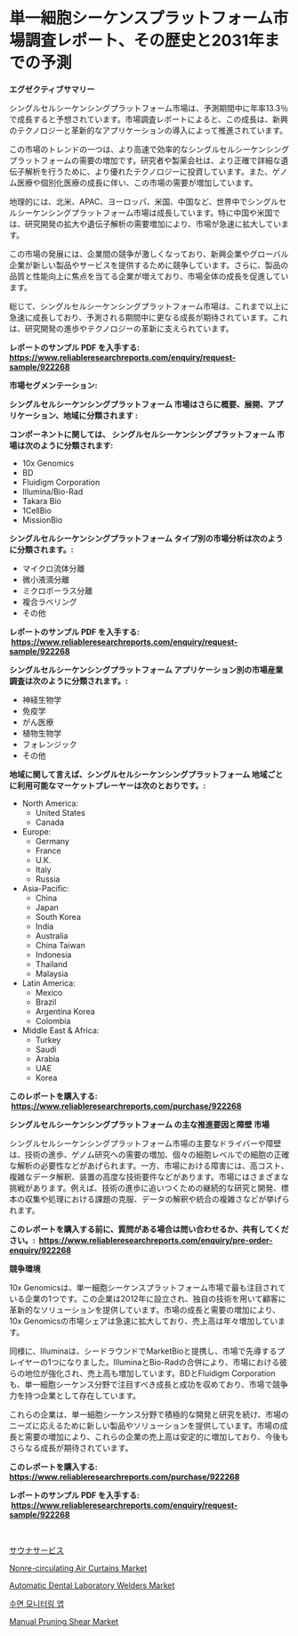 <p><h1>単一細胞シーケンスプラットフォーム市場調査レポート、その歴史と2031年までの予測</h1></p><p><strong>エグゼクティブサマリー</strong></p>
<p><p>シングルセルシーケンシングプラットフォーム市場は、予測期間中に年率13.3％で成長すると予想されています。市場調査レポートによると、この成長は、新興のテクノロジーと革新的なアプリケーションの導入によって推進されています。</p><p>この市場のトレンドの一つは、より高速で効率的なシングルセルシーケンシングプラットフォームの需要の増加です。研究者や製薬会社は、より正確で詳細な遺伝子解析を行うために、より優れたテクノロジーに投資しています。また、ゲノム医療や個別化医療の成長に伴い、この市場の需要が増加しています。</p><p>地理的には、北米、APAC、ヨーロッパ、米国、中国など、世界中でシングルセルシーケンシングプラットフォーム市場は成長しています。特に中国や米国では、研究開発の拡大や遺伝子解析の需要増加により、市場が急速に拡大しています。</p><p>この市場の発展には、企業間の競争が激しくなっており、新興企業やグローバル企業が新しい製品やサービスを提供するために競争しています。さらに、製品の品質と性能向上に焦点を当てる企業が増えており、市場全体の成長を促進しています。</p><p>総じて、シングルセルシーケンシングプラットフォーム市場は、これまで以上に急速に成長しており、予測される期間中に更なる成長が期待されています。これは、研究開発の進歩やテクノロジーの革新に支えられています。</p></p>
<p><strong>レポートのサンプル PDF を入手する: <a href="https://www.reliableresearchreports.com/enquiry/request-sample/922268">https://www.reliableresearchreports.com/enquiry/request-sample/922268</a></strong></p>
<p><strong>市場セグメンテーション:</strong></p>
<p><strong> シングルセルシーケンシングプラットフォーム 市場はさらに概要、展開、アプリケーション、地域に分類されます :</strong></p>
<p><strong>コンポーネントに関しては、 シングルセルシーケンシングプラットフォーム 市場は次のように分類されます: &nbsp;</strong></p>
<p><ul><li>10x Genomics</li><li>BD</li><li>Fluidigm Corporation</li><li>Illumina/Bio-Rad</li><li>Takara Bio</li><li>1CellBio</li><li>MissionBio</li></ul></p>
<p><strong> シングルセルシーケンシングプラットフォーム タイプ別の市場分析は次のように分類されます。:</strong></p>
<p><ul><li>マイクロ流体分離</li><li>微小液滴分離</li><li>ミクロポーラス分離</li><li>複合ラベリング</li><li>その他</li></ul></p>
<p><strong>レポートのサンプル PDF を入手する: &nbsp;<a href="https://www.reliableresearchreports.com/enquiry/request-sample/922268">https://www.reliableresearchreports.com/enquiry/request-sample/922268</a></strong></p>
<p><strong> シングルセルシーケンシングプラットフォーム アプリケーション別の市場産業調査は次のように分類されます。:</strong></p>
<p><ul><li>神経生物学</li><li>免疫学</li><li>がん医療</li><li>植物生物学</li><li>フォレンジック</li><li>その他</li></ul></p>
<p><strong>地域に関して言えば、シングルセルシーケンシングプラットフォーム 地域ごとに利用可能なマーケットプレーヤーは次のとおりです。:</strong></p>
<p><ul>
    <li>
        North America:
        <ul>
            <li>United States</li>
            <li>Canada</li>
        </ul>
    </li>
    <li>
        Europe:
        <ul>
            <li>Germany</li>
            <li>France</li>
            <li>U.K.</li>
            <li>Italy</li>
            <li>Russia</li>
        </ul>
    </li>
    <li>
        Asia-Pacific:
        <ul>
            <li>China</li>
            <li>Japan</li>
            <li>South Korea</li>
            <li>India</li>
            <li>Australia</li>
            <li>China Taiwan</li>
            <li>Indonesia</li>
            <li>Thailand</li>
            <li>Malaysia</li>
        </ul>
    </li>
    <li>
        Latin America:
        <ul>
            <li>Mexico</li>
            <li>Brazil</li>
            <li>Argentina Korea</li>
            <li>Colombia</li>
        </ul>
    </li>
    <li>
        Middle East & Africa:
        <ul>
            <li>Turkey</li>
            <li>Saudi</li>
            <li>Arabia</li>
            <li>UAE</li>
            <li>Korea</li>
        </ul>
    </li>
    </ul></p>
<p><strong>このレポートを購入する: &nbsp;<a href="https://www.reliableresearchreports.com/purchase/922268">https://www.reliableresearchreports.com/purchase/922268</a></strong></p>
<p><strong>シングルセルシーケンシングプラットフォーム の主な推進要因と障壁 市場</strong></p>
<p><p>シングルセルシーケンシングプラットフォーム市場の主要なドライバーや障壁は、技術の進歩、ゲノム研究への需要の増加、個々の細胞レベルでの細胞の正確な解析の必要性などがあげられます。一方、市場における障害には、高コスト、複雑なデータ解釈、装置の高度な技術要件などがあります。市場にはさまざまな挑戦があります。例えば、技術の進歩に追いつくための継続的な研究と開発、標本の収集や処理における課題の克服、データの解釈や統合の複雑さなどが挙げられます。</p></p>
<p><strong>このレポートを購入する前に、質問がある場合は問い合わせるか、共有してください。:&nbsp; <a href="https://www.reliableresearchreports.com/enquiry/pre-order-enquiry/922268">https://www.reliableresearchreports.com/enquiry/pre-order-enquiry/922268</a></strong></p>
<p><strong>競争環境</strong></p>
<p><p>10x Genomicsは、単一細胞シーケンスプラットフォーム市場で最も注目されている企業の1つです。この企業は2012年に設立され、独自の技術を用いて顧客に革新的なソリューションを提供しています。市場の成長と需要の増加により、10x Genomicsの市場シェアは急速に拡大しており、売上高は年々増加しています。</p><p>同様に、Illuminaは、シードラウンドでMarketBioと提携し、市場で先導するプレイヤーの1つになりました。IlluminaとBio-Radの合併により、市場における彼らの地位が強化され、売上高も増加しています。BDとFluidigm Corporationも、単一細胞シーケンス分野で注目すべき成長と成功を収めており、市場で競争力を持つ企業として存在しています。</p><p>これらの企業は、単一細胞シーケンス分野で積極的な開発と研究を続け、市場のニーズに応えるために新しい製品やソリューションを提供しています。市場の成長と需要の増加により、これらの企業の売上高は安定的に増加しており、今後もさらなる成長が期待されています。</p></p>
<p><strong>このレポートを購入する: &nbsp; <a href="https://www.reliableresearchreports.com/purchase/922268">https://www.reliableresearchreports.com/purchase/922268</a></strong></p>
<p><strong>レポートのサンプル PDF を入手する: &nbsp;<a href="https://www.reliableresearchreports.com/enquiry/request-sample/922268">https://www.reliableresearchreports.com/enquiry/request-sample/922268</a></strong><strong></strong></p>
<p>&nbsp;</p>
<p><p><a href="https://github.com/mohamedbakry57/Market-Research-Report-List-2/blob/main/5029214182473.md">サウナサービス</a></p><p><a href="https://issuu.com/reportprime-2/docs/nonre-circulating-air-curtains-market-size-2030.pp">Nonre-circulating Air Curtains Market</a></p><p><a href="https://issuu.com/reportprime-2/docs/automatic-dental-laboratory-welders-market-size-20">Automatic Dental Laboratory Welders Market</a></p><p><a href="https://github.com/laholand/Market-Research-Report-List-2/blob/main/4967966182469.md">수면 모니터링 앱</a></p><p><a href="https://github.com/santosh758595/Market-Research-Report-List-3/blob/main/manual-pruning-shear-market.md">Manual Pruning Shear Market</a></p></p>